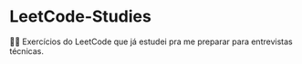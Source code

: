 # LeetCode-Studies
👨‍💻 Exercícios do LeetCode que já estudei pra me preparar para entrevistas técnicas.
